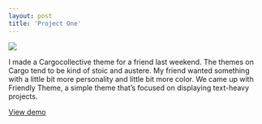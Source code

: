 ```yaml
---
layout: post
title: 'Project One'
---
```

<img src="/assets/img/projects/proj-3/thumbnail.gif">

I made a Cargocollective theme for a friend last weekend. The themes on Cargo tend to be kind of stoic and austere. My friend wanted something with a little bit more personality and little bit more color. We came up with Friendly Theme, a simple theme that’s focused on displaying text-heavy projects.

[View demo](https://cargocollective.com/friendlytheme)
